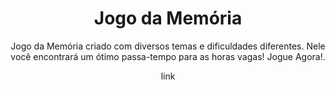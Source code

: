 <h1 align="center">Jogo da Memória</h1>
<p align="center">Jogo da Memória criado com diversos temas e dificuldades diferentes. Nele você encontrará um ótimo passa-tempo para as horas vagas! Jogue Agora!.
</p>

<p align="center">link</p>
